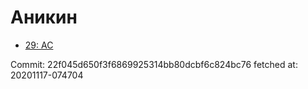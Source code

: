 # Аникин
- [29: AC](29.md)

Commit: 22f045d650f3f6869925314bb80dcbf6c824bc76
 fetched at: 20201117-074704
